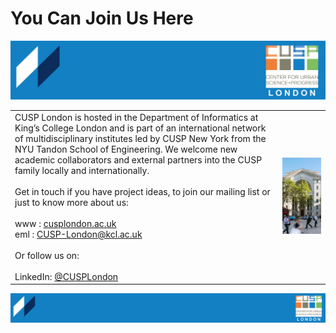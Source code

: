 # You Can Join Us Here

![CUSP London Logo](./assets/CUSPbanner_03.jpg)

<table>
  <tr>
    <td> 
     CUSP London is hosted in the Department of Informatics at King’s College London and is part of an international network of multidisciplinary institutes led by CUSP New York from the NYU Tandon School of Engineering. We welcome new academic collaborators and external partners into the CUSP family locally and internationally.
      <br>
      <br>
      Get in touch if you have project ideas, to join our mailing list or just to know more about us:
      <br><br>
      www : <a href="https://cusplondon.ac.uk/">cusplondon.ac.uk</a>
      <br>
      eml :  <a href = "mailto: CUSP-London@kcl.ac.uk">CUSP-London@kcl.ac.uk</a>
      <br><br>
      Or follow us on:
      <br><br>
      LinkedIn: <a href = "https://www.LinkedIn.com/Centre for Urban Science and Progress London (CUSP London), King's College London/">@CUSPLondon</a>
          </td>
    <td> <img src="./assets/bushHouse.png" alt="Bush House" width = 433px > </td>
 </tr>
</table>

![CUSP London Logo](./assets/CUSPbanner_thin_03.png)
